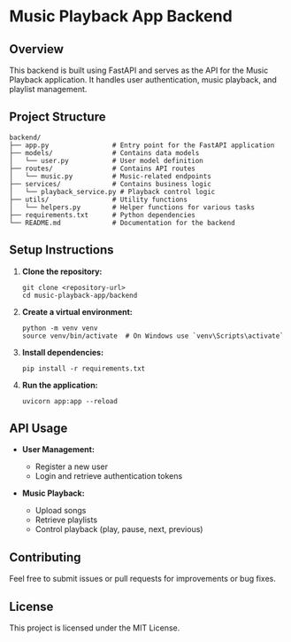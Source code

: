 # Music Playback App Backend

## Overview
This backend is built using FastAPI and serves as the API for the Music Playback application. It handles user authentication, music playback, and playlist management.

## Project Structure
```
backend/
├── app.py                # Entry point for the FastAPI application
├── models/               # Contains data models
│   └── user.py           # User model definition
├── routes/               # Contains API routes
│   └── music.py          # Music-related endpoints
├── services/             # Contains business logic
│   └── playback_service.py # Playback control logic
├── utils/                # Utility functions
│   └── helpers.py        # Helper functions for various tasks
├── requirements.txt      # Python dependencies
└── README.md             # Documentation for the backend
```

## Setup Instructions
1. **Clone the repository:**
   ```
   git clone <repository-url>
   cd music-playback-app/backend
   ```

2. **Create a virtual environment:**
   ```
   python -m venv venv
   source venv/bin/activate  # On Windows use `venv\Scripts\activate`
   ```

3. **Install dependencies:**
   ```
   pip install -r requirements.txt
   ```

4. **Run the application:**
   ```
   uvicorn app:app --reload
   ```

## API Usage
- **User Management:**
  - Register a new user
  - Login and retrieve authentication tokens

- **Music Playback:**
  - Upload songs
  - Retrieve playlists
  - Control playback (play, pause, next, previous)

## Contributing
Feel free to submit issues or pull requests for improvements or bug fixes. 

## License
This project is licensed under the MIT License.